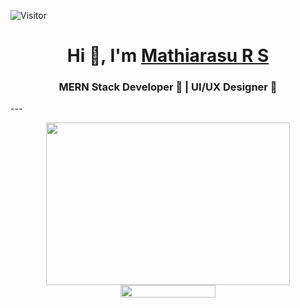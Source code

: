 <!-- Portfolio badge -->
![Visitor](https://komarev.com/ghpvc/?username=Mathiarasu05&color=blue)


<h1 align="center">Hi 👋, I'm <a href="https://www.linkedin.com/in/mathiarasu-r-s" target="_blank">Mathiarasu R S</a></h1>

<h3 align="center">MERN Stack Developer 🚀 | UI/UX Designer 🎨 </h3>
---

<p align="center">
<img src="https://media1.giphy.com/media/qgQUggAC3Pfv687qPC/giphy.gif" height="260" width="390">

<img src="https://i.imgur.com/dBaSKWF.gif" height="20" width="55%" align="center">

</p>
